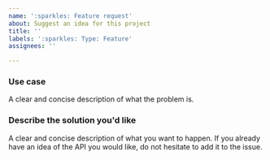 ```yaml
---
name: ':sparkles: Feature request'
about: Suggest an idea for this project
title: ''
labels: ':sparkles: Type: Feature'
assignees: ''

---
```


### Use case
A clear and concise description of what the problem is. 

### Describe the solution you'd like
A clear and concise description of what you want to happen. If you already have an idea of the API you would like, do not hesitate to add it to the issue.
